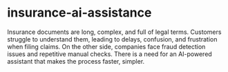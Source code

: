 # insurance-ai-assistance
Insurance documents are long, complex, and full of legal terms. Customers struggle to understand them, leading to delays, confusion, and frustration when filing claims. On the other side, companies face fraud detection issues and repetitive manual checks.  There is a need for an AI-powered assistant that makes the process faster, simpler.
